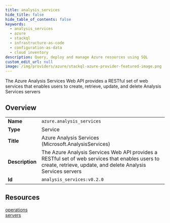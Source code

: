```yaml
---
title: analysis_services
hide_title: false
hide_table_of_contents: false
keywords:
  - analysis_services
  - azure
  - stackql
  - infrastructure-as-code
  - configuration-as-data
  - cloud inventory
description: Query, deploy and manage Azure resources using SQL
custom_edit_url: null
image: /img/providers/azure/stackql-azure-provider-featured-image.png
---
```

The Azure Analysis Services Web API provides a RESTful set of web services that enables users to create, retrieve, update, and delete Analysis Services servers  
    

## Overview
<table><tbody>
<tr><td><b>Name</b></td><td><code>azure.analysis_services</code></td></tr>
<tr><td><b>Type</b></td><td>Service</td></tr>
<tr><td><b>Title</b></td><td>Azure Analysis Services (Microsoft.AnalysisServices)</td></tr>
<tr><td><b>Description</b></td><td>The Azure Analysis Services Web API provides a RESTful set of web services that enables users to create, retrieve, update, and delete Analysis Services servers</td></tr>
<tr><td><b>Id</b></td><td><code>analysis_services:v0.2.0</code></td></tr>
</tbody></table>

## Resources
<div class="row">
<div class="providerDocColumn">
<a href="/providers/azure/analysis_services/operations/">operations</a><br />
</div>
<div class="providerDocColumn">
<a href="/providers/azure/analysis_services/servers/">servers</a><br />
</div>
</div>
